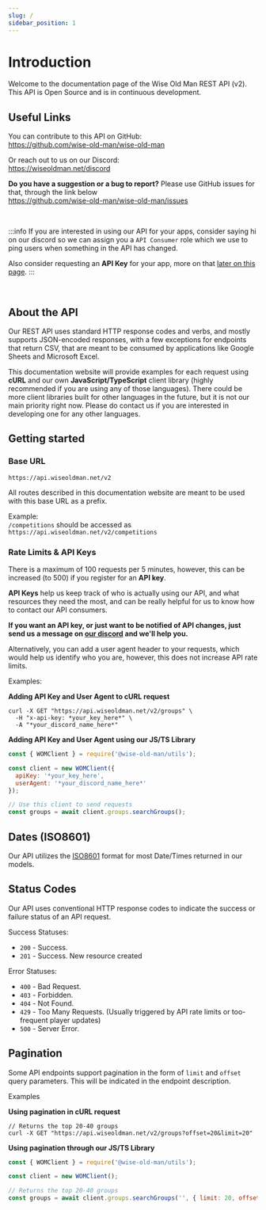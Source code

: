 ```yaml
---
slug: /
sidebar_position: 1
---
```


# Introduction

Welcome to the documentation page of the Wise Old Man REST API (v2). This API is Open Source and is in continuous development.

## Useful Links

You can contribute to this API on GitHub: <br />
https://github.com/wise-old-man/wise-old-man

Or reach out to us on our Discord: <br />
https://wiseoldman.net/discord

**Do you have a suggestion or a bug to report?** Please use GitHub issues for that, through the link below <br />
https://github.com/wise-old-man/wise-old-man/issues

<br />

:::info
If you are interested in using our API for your apps, consider saying hi on our discord so we can assign you a `API Consumer` role which
we use to ping users when something in the API has changed.

Also consider requesting an **API Key** for your app, more on that [later on this page](/docs/intro#rate-limits--api-keys).
:::

<br />

## About the API

Our REST API uses standard HTTP response codes and verbs, and mostly supports JSON-encoded responses, with a few exceptions for endpoints that return CSV, that are meant to be consumed by applications like Google Sheets and Microsoft Excel.

This documentation website will provide examples for each request using **cURL** and our own **JavaScript/TypeScript** client library (highly recommended if you are using any of those languages). There could be more client libraries built for other languages in the future, but it is not our main priority right now. Please do contact us if you are interested in developing one for any other languages.

## Getting started

### Base URL

```
https://api.wiseoldman.net/v2
```

All routes described in this documentation website are meant to be used with this base URL as a prefix.

Example: <br />
`/competitions` should be accessed as `https://api.wiseoldman.net/v2/competitions`

### Rate Limits & API Keys

There is a maximum of 100 requests per 5 minutes, however, this can be increased (to 500) if you register for an **API key**.

**API Keys** help us keep track of who is actually using our API, and what resources they need the most, and can be really helpful for us to know how to contact our API consumers.

**If you want an API key, or just want to be notified of API changes, just send us a message on [our discord](https://wiseoldman.net/discord) and we'll help you.**

Alternatively, you can add a user agent header to your requests, which would help us identify who you are, however, this does not increase API rate limits.

Examples:

**Adding API Key and User Agent to cURL request**

```
curl -X GET "https://api.wiseoldman.net/v2/groups" \
  -H "x-api-key: *your_key_here*" \
  -A "*your_discord_name_here*"
```

**Adding API Key and User Agent using our JS/TS Library**

```javascript
const { WOMClient } = require('@wise-old-man/utils');

const client = new WOMClient({
  apiKey: '*your_key_here',
  userAgent: '*your_discord_name_here*'
});

// Use this client to send requests
const groups = await client.groups.searchGroups();
```

## Dates (ISO8601)

Our API utilizes the [ISO8601](https://en.wikipedia.org/wiki/ISO_8601) format for most Date/Times returned in our models.

## Status Codes

Our API uses conventional HTTP response codes to indicate the success or failure status of an API request.

Success Statuses:

- `200` - Success.
- `201` - Success. New resource created

Error Statuses:

- `400` - Bad Request.
- `403` - Forbidden.
- `404` - Not Found.
- `429` - Too Many Requests. (Usually triggered by API rate limits or too-frequent player updates)
- `500` - Server Error.

## Pagination

Some API endpoints support pagination in the form of `limit` and `offset` query parameters. This will be indicated in the endpoint description.

Examples

**Using pagination in cURL request**

```
// Returns the top 20-40 groups
curl -X GET "https://api.wiseoldman.net/v2/groups?offset=20&limit=20"
```

**Using pagination through our JS/TS Library**

```javascript
const { WOMClient } = require('@wise-old-man/utils');

const client = new WOMClient();

// Returns the top 20-40 groups
const groups = await client.groups.searchGroups('', { limit: 20, offset: 20 });
```

